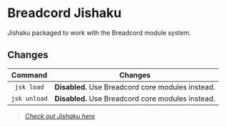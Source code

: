 # Breadcord Jishaku
Jishaku packaged to work with the Breadcord module system.

## Changes

|   Command    |                      Changes                      |
|:------------:|:-------------------------------------------------:|
|  `jsk load`  | **Disabled.** Use Breadcord core modules instead. |
| `jsk unload` | **Disabled.** Use Breadcord core modules instead. | 


> *[Check out Jishaku here](https://github.com/Gorialis/jishaku)*